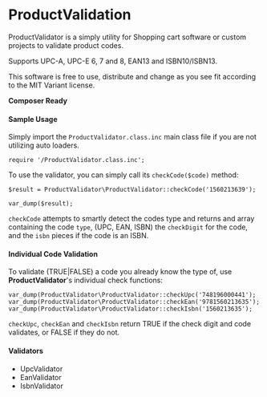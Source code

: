 ProductValidation
=================

ProductValidator is a simply utility for Shopping cart software or custom projects to validate product codes.

Supports UPC-A, UPC-E 6, 7 and 8, EAN13 and ISBN10/ISBN13.

This software is free to use, distribute and change as you see fit according to the MIT Variant license.

**Composer Ready**

#### Sample Usage

Simply import the `ProductValidator.class.inc` main class file if you are not utilizing auto loaders.

    require '/ProductValidator.class.inc';
    
To use the validator, you can simply call its `checkCode($code)` method:
    
    $result = ProductValidator\ProductValidator::checkCode('1560213639');
    
    var_dump($result);
    
`checkCode` attempts to smartly detect the codes type and returns and array containing the code `type`, (UPC, EAN, ISBN) 
the `checkDigit` for the code,  and the `isbn` pieces if the code is an ISBN.

#### Individual Code Validation

To validate (TRUE|FALSE) a code you already know the type of, use **ProductValidator**'s individual check functions:

    var_dump(ProductValidator\ProductValidator::checkUpc('748196000441');
    var_dump(ProductValidator\ProductValidator::checkEan('9781560213635');
    var_dump(ProductValidator\ProductValidator::checkIsbn('1560213635');

`checkUpc`, `checkEan` and `checkIsbn` return TRUE if the check digit and code validates, or FALSE if they do not. 

#### Validators

  - UpcValidator
  - EanValidator
  - IsbnValidator
